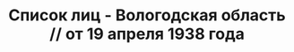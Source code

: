 ---
title: Список лиц - Вологодская область // от 19 апреля 1938 года
description: РГАСПИ, ф.17, оп.171, дело 416, лист 102
images:
- /disk/pictures/v08/17-171-416-102.jpg
- /disk/pictures/v08/17-171-416-103.jpg
- /disk/pictures/v08/17-171-416-104.jpg
- /disk/pictures/v08/17-171-416-105.jpg
- /disk/pictures/v08/17-171-416-106.jpg
- /disk/pictures/v08/17-171-416-107.jpg
---